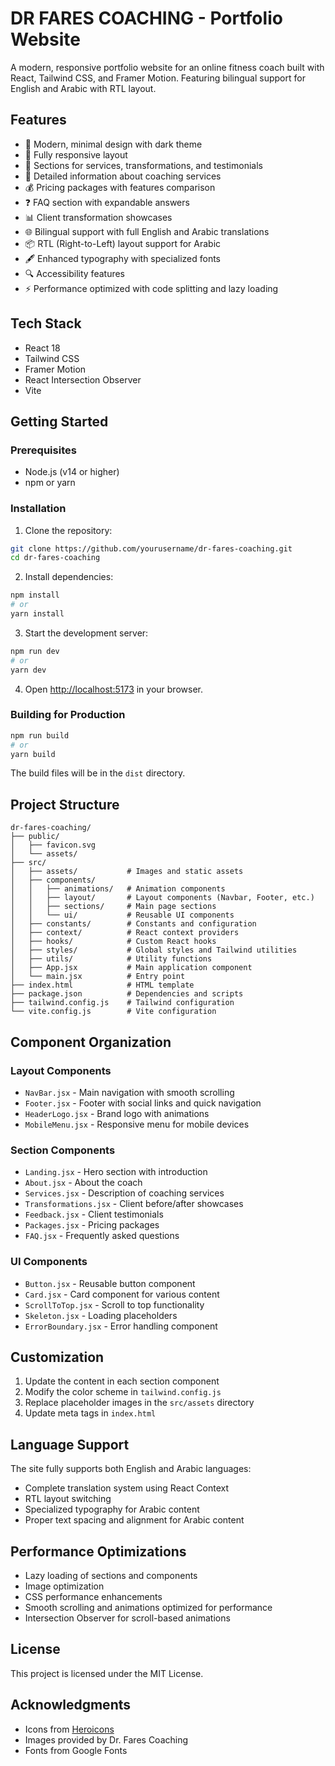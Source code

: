 # DR FARES COACHING - Portfolio Website

A modern, responsive portfolio website for an online fitness coach built with React, Tailwind CSS, and Framer Motion. Featuring bilingual support for English and Arabic with RTL layout.

## Features

- 🎨 Modern, minimal design with dark theme
- 📱 Fully responsive layout
- 🎯 Sections for services, transformations, and testimonials
- 📝 Detailed information about coaching services
- 💰 Pricing packages with features comparison
- ❓ FAQ section with expandable answers
- 📊 Client transformation showcases
- 🌐 Bilingual support with full English and Arabic translations
- 📦 RTL (Right-to-Left) layout support for Arabic
- 🖋 Enhanced typography with specialized fonts
- 🔍 Accessibility features
- ⚡ Performance optimized with code splitting and lazy loading

## Tech Stack

- React 18
- Tailwind CSS
- Framer Motion
- React Intersection Observer
- Vite

## Getting Started

### Prerequisites

- Node.js (v14 or higher)
- npm or yarn

### Installation

1. Clone the repository:
```bash
git clone https://github.com/yourusername/dr-fares-coaching.git
cd dr-fares-coaching
```

2. Install dependencies:
```bash
npm install
# or
yarn install
```

3. Start the development server:
```bash
npm run dev
# or
yarn dev
```

4. Open [http://localhost:5173](http://localhost:5173) in your browser.

### Building for Production

```bash
npm run build
# or
yarn build
```

The build files will be in the `dist` directory.

## Project Structure

```
dr-fares-coaching/
├── public/
│   ├── favicon.svg
│   └── assets/
├── src/
│   ├── assets/           # Images and static assets
│   ├── components/
│   │   ├── animations/   # Animation components
│   │   ├── layout/       # Layout components (Navbar, Footer, etc.)
│   │   ├── sections/     # Main page sections
│   │   └── ui/           # Reusable UI components
│   ├── constants/        # Constants and configuration
│   ├── context/          # React context providers
│   ├── hooks/            # Custom React hooks
│   ├── styles/           # Global styles and Tailwind utilities
│   ├── utils/            # Utility functions
│   ├── App.jsx           # Main application component
│   └── main.jsx          # Entry point
├── index.html            # HTML template
├── package.json          # Dependencies and scripts
├── tailwind.config.js    # Tailwind configuration
└── vite.config.js        # Vite configuration
```

## Component Organization

### Layout Components
- `NavBar.jsx` - Main navigation with smooth scrolling
- `Footer.jsx` - Footer with social links and quick navigation
- `HeaderLogo.jsx` - Brand logo with animations
- `MobileMenu.jsx` - Responsive menu for mobile devices

### Section Components
- `Landing.jsx` - Hero section with introduction
- `About.jsx` - About the coach
- `Services.jsx` - Description of coaching services
- `Transformations.jsx` - Client before/after showcases
- `Feedback.jsx` - Client testimonials
- `Packages.jsx` - Pricing packages
- `FAQ.jsx` - Frequently asked questions

### UI Components
- `Button.jsx` - Reusable button component
- `Card.jsx` - Card component for various content
- `ScrollToTop.jsx` - Scroll to top functionality
- `Skeleton.jsx` - Loading placeholders
- `ErrorBoundary.jsx` - Error handling component

## Customization

1. Update the content in each section component
2. Modify the color scheme in `tailwind.config.js`
3. Replace placeholder images in the `src/assets` directory
4. Update meta tags in `index.html`

## Language Support

The site fully supports both English and Arabic languages:

- Complete translation system using React Context
- RTL layout switching
- Specialized typography for Arabic content
- Proper text spacing and alignment for Arabic content

## Performance Optimizations

- Lazy loading of sections and components
- Image optimization
- CSS performance enhancements
- Smooth scrolling and animations optimized for performance
- Intersection Observer for scroll-based animations

## License

This project is licensed under the MIT License.

## Acknowledgments

- Icons from [Heroicons](https://heroicons.com/)
- Images provided by Dr. Fares Coaching
- Fonts from Google Fonts
